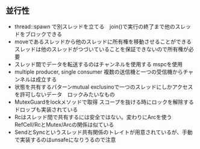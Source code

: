 ## 並行性
- thread::spawn で別スレッドを立てる　join()で実行の終了まで他のスレッドをブロックできる
- moveであるスレッドから他のスレッドに所有権を移動させることができる スレッドは他のスレッドがつづいていることを保証できないので所有権が必要
- スレッド間でデータを転送するのはチャンネルを使用する mspcを使用
- multiple producer, single consumer 複数の送信機と一つの受信機からチャンネルは成立する
- 状態を共有するパターンmutual exclusinoで一つのスレッドにしかアクセスを許可しないデータ　ロックみたいなもの
- MutexGuardをlockメソッドで取得 スコープを抜ける時にロックを解除するドロップも実装されている
- Rcはスレッド間で共有するには安全ではない。変わりにArcを使う RefCell/RcとMutex/Arcの関係は似ている
- SendとSyncというスレッド共有関係のトレイトが用意されているが、手動で実装するのはunsafeになりうるので注意


